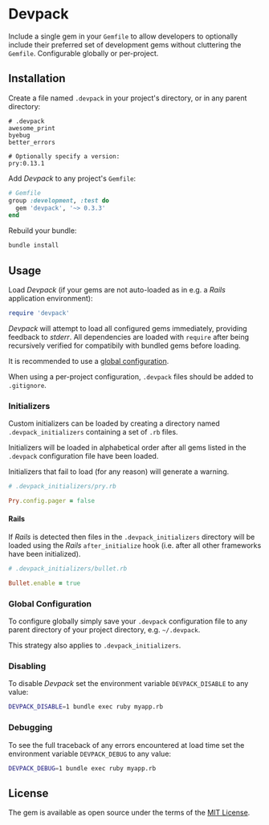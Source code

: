 # Devpack

Include a single gem in your `Gemfile` to allow developers to optionally include their preferred set of development gems without cluttering the `Gemfile`. Configurable globally or per-project.

## Installation

Create a file named `.devpack` in your project's directory, or in any parent directory:

```
# .devpack
awesome_print
byebug
better_errors

# Optionally specify a version:
pry:0.13.1
```

Add _Devpack_ to any project's `Gemfile`:

```ruby
# Gemfile
group :development, :test do
  gem 'devpack', '~> 0.3.3'
end
```

Rebuild your bundle:

```bash
bundle install
```

## Usage

Load _Devpack_ (if your gems are not auto-loaded as in e.g. a _Rails_ application environment):

```ruby
require 'devpack'
```

_Devpack_ will attempt to load all configured gems immediately, providing feedback to _stderr_. All dependencies are loaded with `require` after being recursively verified for compatibily with bundled gems before loading.

It is recommended to use a [global configuration](#global-configuration).

When using a per-project configuration, `.devpack` files should be added to `.gitignore`.

### Initializers

Custom initializers can be loaded by creating a directory named `.devpack_initializers` containing a set of `.rb` files.

Initializers will be loaded in alphabetical order after all gems listed in the `.devpack` configuration file have been loaded.

Initializers that fail to load (for any reason) will generate a warning.

```ruby
# .devpack_initializers/pry.rb

Pry.config.pager = false
```

#### Rails

If _Rails_ is detected then files in the `.devpack_initializers` directory will be loaded using the _Rails_ `after_initialize` hook (i.e. after all other frameworks have been initialized).

```ruby
# .devpack_initializers/bullet.rb

Bullet.enable = true
```

### Global Configuration
<a name="global-configuration"></a>
To configure globally simply save your `.devpack` configuration file to any parent directory of your project directory, e.g. `~/.devpack`.

This strategy also applies to `.devpack_initializers`.

### Disabling

To disable _Devpack_ set the environment variable `DEVPACK_DISABLE` to any value:
```bash
DEVPACK_DISABLE=1 bundle exec ruby myapp.rb
```

### Debugging

To see the full traceback of any errors encountered at load time set the environment variable `DEVPACK_DEBUG` to any value:
```bash
DEVPACK_DEBUG=1 bundle exec ruby myapp.rb
```

## License

The gem is available as open source under the terms of the [MIT License](https://opensource.org/licenses/MIT).

